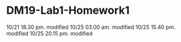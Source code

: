 # DM19-Lab1-Homework1
10/21 18.30 pm. modified
10/25 03.00 am. modified
10/25 15.40 pm. modified
10/25 20.15 pm. modified
